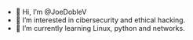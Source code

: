- 👋 Hi, I’m @JoeDobleV
- 👀 I’m interested in cibersecurity and ethical hacking.
- 🌱 I’m currently learning Linux, python and networks.

<!---
JoeDobleV/JoeDobleV is a ✨ special ✨ repository because its `README.md` (this file) appears on your GitHub profile.
You can click the Preview link to take a look at your changes.
--->
